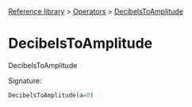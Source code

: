 [Reference library](../index.md) > [Operators](index.md) > [DecibelsToAmplitude](decibelstoamplitude.md)

# DecibelsToAmplitude

DecibelsToAmplitude

Signature:
```python
DecibelsToAmplitude(a=0)
```
